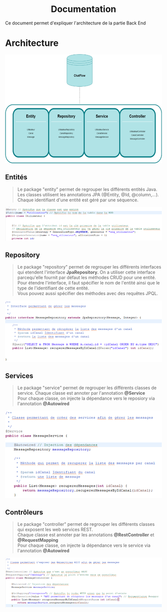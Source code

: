 <h1 align="center">Documentation</h1>

Ce document permet d'expliquer l'architecture de la partie Back End
# Architecture

<p align="center">
  <img src="architecture.png" alt="chatflow-logo" width="700px" height="350px"/>
</p>

## Entités
>Le package "entity" permet de regrouper les différents entités Java. <br>
Les classes utilisent les annotations JPA (@Entity, @Id, @column,...).<br>
Chaque identifiant d'une entité est géré par une séquence.

<p >
  <img src="entite_utilisateur.png" alt="Utilisateur" />
</p>

## Repository
>Le package "repository" permet de regrouper les différents interfaces qui etendent l'interface **JpaRepository.** On a utiliser cette interface parcequ'elle fournit par défaut les méthodes CRUD pour une entité. <br>
Pour étendre l'interface, il faut spécifier le nom de l'entité ainsi que le type de l'identifiant de cette entité.<br>
Vous pouvez aussi spécifier des méthodes avec des requêtes JPQL.

<p>
  <img src="repository_message.png" alt="messageRepository" />
</p>


## Services
>Le package "service" permet de regrouper les différents classes de service. 
Chaque classe est annoter par l'annotation **@Service**<br>
Pour chaque classe, on injecte la dépendance vers le reposiory via l'annotation **@Autowired**<br>
<p>
  <img src="service_message.png" alt="messageRepository" />
</p>

## Contrôleurs
>Le package "controller" permet de regrouper les différents classes qui exposent les web services REST.<br>
Chaque classe est annoter par les annotations **@RestController** et **@RequestMapping**<br>
Pour chaque classe, on injecte la dépendance vers le service via l'annotation **@Autowired**<br>
<p>
  <img src="controller_message.png" alt="messageRepository" />
</p>



